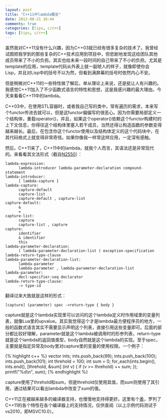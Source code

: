 ```yaml
---
layout: post
title: "C++11中lambda概览"
date: 2012-08-21 16:44
comments: true
categories: [tips, c/c++]
tags: [tips, c/c++]
---
```


虽然我对C++11没有什么兴趣，因为C++03就已经有很多复杂的技术了。我曾经试图把我学到的那些复杂的C++技术应用到项目中，但悲剧地发现这给团队其他成员带来了不小的负担。其实也给未来一段时间的自己带来了不小的负担。尤其是template的应用，template代码从外表上就一副唬人的样子，就像即使你会Lisp，并且对Lisp中的括号不以为然，但看到满屏幕的括号时依然内心不安。

但是稍微对C++11的一些特性做了解后，单从理论上来说，还是挺让人有兴趣的。我感觉C++11加入了不少函数式语言的特性和思想，这是我感兴趣的最大理由。今天来看看C++11中的lambda。

C++03中，在使用STL容器时，或者我自己写的类中，常有遍历的需求，本来写个functor传进去就可以，但是这functor偏偏写的很恶心。因为你需要局部定义一个结构体，重载operator()，并且，如果这个operator()依赖这个functor构建时的上下文信息，你得往这个结构体里塞入若干成员，当然还得让构造函数的参数变得越来越长。最后，在包含你这个functor使用以及结构体定义的这个代码块中，在其代码格式上就变得非常奇怪。如果你像我一样常这样应用，一定深有感触。

然后，C++11来了，C++11中的lambda，就我个人而言，其语法还是非常现代的。来看看其文法形式（截自[N2550](http://www.open-std.org/jtc1/sc22/wg21/docs/papers/2008/n2550.pdf)）：

    lambda-expression:
          lambda-introducer lambda-parameter-declaration compound-statement
    lambda-introducer:
          [ lambda-capture ]
    lambda-capture:
          capture-default
          capture-list
          capture-default , capture-list
    capture-default:
          &
          =
    capture-list:
          capture
          capture-list , capture
    capture:
          identifier
          & identifier
          this
    lambda-parameter-declaration:
          ( lambda-parameter-declaration-list ) exception-specification lambda-return-type-clause
    lambda-parameter-declaration-list:
          lambda-parameter
          lambda-parameter , lambda-parameter-declaration-list
    lambda-parameter:
          decl-specifier-seq declarator
    lambda-return-type-clause:
          -> type-id

翻译过来大致就是这样的形式：

    [capture] (parameter) spec ->return-type { body }

capture就是这个lambda实现里可以访问的这个lambda定义时作用域里的变量列表，就像Lua里的upvalue。其实我觉得这个才是lambda最方便程序员的地方，一般的函数式语言其实不需要显示声明这个列表，直接引用这些变量即可。后面的部分都比较好理解，parameter就是这个lambda被调用时的形参列表，return-type就是这个lambda的返回值类型，body自然就是这个lambda的实现。至于spec，主要就是指定异常及body里对capture里的变量的使用权限。一个例子：

{% highlight c++ %}
vector<int> ints;
ints.push_back(99);
ints.push_back(100);
ints.push_back(101);
int threhold = 100;
int sum = 0;
for_each(ints.begin(), ints.end(), 
        [threhold, &sum] (int v) { 
            if (v >= threhold) ++ sum;
            });
printf("%d\n", sum);
{% endhighlight %}

capture使用了threhold和sum，但是threhold仅使用其值，而sum则使用了其引用，通过结果可以看出lambda中改变了sum的值。

C++11正在被越来越多的编译器支持，也慢慢地支持得更好。这里有个[表](http://wiki.apache.org/stdcxx/C++0xCompilerSupport)，罗列了C++11的各个特性在各个编译器上的支持情况，仅供查阅（以上示例代码测试于vs2010，即MSVC10.0）。
